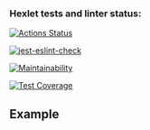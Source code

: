 ### Hexlet tests and linter status:
[![Actions Status](https://github.com/smirnov-vv/backend-project-4/workflows/hexlet-check/badge.svg)](https://github.com/smirnov-vv/backend-project-4/actions)

[![jest-eslint-check](https://github.com/smirnov-vv/backend-project-4/actions/workflows/tests.yml/badge.svg)](https://github.com/smirnov-vv/backend-project-4/actions/workflows/tests.yml)

[![Maintainability](https://api.codeclimate.com/v1/badges/68decd92181c296e2b6c/maintainability)](https://codeclimate.com/github/smirnov-vv/backend-project-4/maintainability)

[![Test Coverage](https://api.codeclimate.com/v1/badges/68decd92181c296e2b6c/test_coverage)](https://codeclimate.com/github/smirnov-vv/backend-project-4/test_coverage)

## Example
